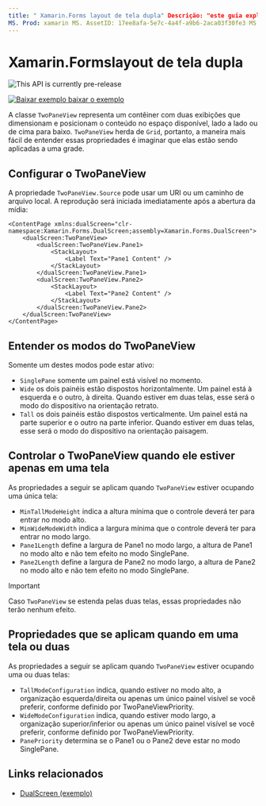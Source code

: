 ```yaml
---
title: " Xamarin.Forms layout de tela dupla" Descrição: "este guia explica como usar Xamarin.Forms o TwoPaneView para otimizar sua experiência de aplicativo para dispositivos de tela dupla, como Surface Duo e Surface neo."
MS. Prod: xamarin MS. AssetID: 17ee8afa-5e7c-4a4f-a9b6-2aca03f30fe3 MS. Technology: xamarin-Forms autor: davidortinau MS. Author: daortin MS. Date: 02/08/2020 no-loc: [ Xamarin.Forms , Xamarin.Essentials ]
---
```


# <a name="xamarinforms-dual-screen-layout"></a>Xamarin.Formslayout de tela dupla

![](~/media/shared/preview.png "This API is currently pre-release")

[![Baixar exemplo ](~/media/shared/download.png) baixar o exemplo](https://docs.microsoft.com/samples/xamarin/xamarin-forms-samples/userinterface-dualscreendemos/)

A classe `TwoPaneView` representa um contêiner com duas exibições que dimensionam e posicionam o conteúdo no espaço disponível, lado a lado ou de cima para baixo. `TwoPaneView` herda de `Grid`, portanto, a maneira mais fácil de entender essas propriedades é imaginar que elas estão sendo aplicadas a uma grade.

## <a name="set-up-twopaneview"></a>Configurar o TwoPaneView

A propriedade `TwoPaneView.Source` pode usar um URI ou um caminho de arquivo local. A reprodução será iniciada imediatamente após a abertura da mídia:

```xaml
<ContentPage xmlns:dualScreen="clr-namespace:Xamarin.Forms.DualScreen;assembly=Xamarin.Forms.DualScreen">
    <dualScreen:TwoPaneView>
        <dualScreen:TwoPaneView.Pane1>
            <StackLayout>
                <Label Text="Pane1 Content" />
            </StackLayout>
        </dualScreen:TwoPaneView.Pane1>
        <dualScreen:TwoPaneView.Pane2>
            <StackLayout>
                <Label Text="Pane2 Content" />
            </StackLayout>
        </dualScreen:TwoPaneView.Pane2>
    </dualScreen:TwoPaneView>
</ContentPage>
```

## <a name="understand-twopaneview-modes"></a>Entender os modos do TwoPaneView

Somente um destes modos pode estar ativo:

- `SinglePane` somente um painel está visível no momento.
- `Wide` os dois painéis estão dispostos horizontalmente. Um painel está à esquerda e o outro, à direita. Quando estiver em duas telas, esse será o modo do dispositivo na orientação retrato.
- `Tall` os dois painéis estão dispostos verticalmente. Um painel está na parte superior e o outro na parte inferior. Quando estiver em duas telas, esse será o modo do dispositivo na orientação paisagem.

## <a name="control-twopaneview-when-its-only-on-one-screen"></a>Controlar o TwoPaneView quando ele estiver apenas em uma tela

As propriedades a seguir se aplicam quando `TwoPaneView` estiver ocupando uma única tela:

- `MinTallModeHeight` indica a altura mínima que o controle deverá ter para entrar no modo alto.
- `MinWideModeWidth` indica a largura mínima que o controle deverá ter para entrar no modo largo.
- `Pane1Length` define a largura de Pane1 no modo largo, a altura de Pane1 no modo alto e não tem efeito no modo SinglePane.
- `Pane2Length` define a largura de Pane2 no modo largo, a altura de Pane2 no modo alto e não tem efeito no modo SinglePane.

> [!IMPORTANT]
> Caso `TwoPaneView` se estenda pelas duas telas, essas propriedades não terão nenhum efeito.

## <a name="properties-that-apply-when-on-one-screen-or-two"></a>Propriedades que se aplicam quando em uma tela ou duas

As propriedades a seguir se aplicam quando `TwoPaneView` estiver ocupando uma ou duas telas:

- `TallModeConfiguration` indica, quando estiver no modo alto, a organização esquerda/direita ou apenas um único painel visível se você preferir, conforme definido por TwoPaneViewPriority.
- `WideModeConfiguration` indica, quando estiver modo largo, a organização superior/inferior ou apenas um único painel visível se você preferir, conforme definido por TwoPaneViewPriority.
- `PanePriority` determina se o Pane1 ou o Pane2 deve estar no modo SinglePane.

## <a name="related-links"></a>Links relacionados

- [DualScreen (exemplo)](https://docs.microsoft.com/samples/xamarin/xamarin-forms-samples/userinterface-dualscreendemos/)
